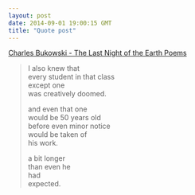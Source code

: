 ```yaml
---
layout: post
date: 2014-09-01 19:00:15 GMT
title: "Quote post"
---
```

<a href="http://www.amazon.in/gp/product/0876858639/ref=as_li_tl?ie=UTF8&camp=3626&creative=24822&creativeASIN=0876858639&linkCode=as2&tag=arpstum-21">Charles Bukowski - The Last Night of the Earth Poems</a><img src="http://ir-in.amazon-adsystem.com/e/ir?t=arpstum-21&l=as2&o=31&a=0876858639" width="1" height="1" border="0" alt="" style="border:none !important; margin:0px !important;" />

<blockquote><p>I also knew that<br/>
every student in that class<br/>
except one<br/>
was creatively doomed. </p>

<p>and even that one<br/>
would be 50 years old<br/>
before even minor notice <br/>
would be taken of<br/>
his work. </p>

<p>a bit longer<br/>
than even he<br/>
had<br/>
expected.</p></blockquote>